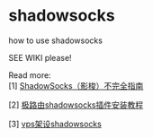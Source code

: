 # shadowsocks
how to use shadowsocks

SEE WIKI please!


Read more:   
[1] [ShadowSocks（影梭）不完全指南](http://www.auooo.com/2015/06/26/shadowsocks%EF%BC%88%E5%BD%B1%E6%A2%AD%EF%BC%89%E4%B8%8D%E5%AE%8C%E5%85%A8%E6%8C%87%E5%8D%97/)  

[2] [极路由shadowsocks插件安装教程](http://www.liuzong.net/wordpress/index.php/2015/05/02/hiwifishadowsocks/)

[3] [vps架设shadowsocks](http://www.dou-bi.com/)
